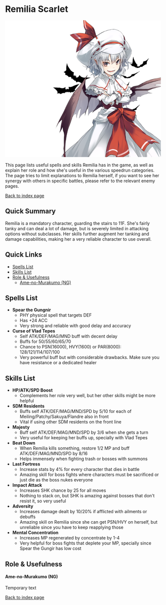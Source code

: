 # Remilia Scarlet

![](img/remilia.png)

This page lists useful spells and skills Remilia has in the game, as well as explain her role and how she's useful in the various speedrun categories. The page tries to limit explanations to Remilia herself, if you want to see her synergy with others in specific battles, please refer to the relevant enemy pages.

[Back to index page](../index.md)

## Quick Summary

Remilia is a mandatory character, guarding the stairs to 11F. She's fairly tanky and can deal a lot of damage, but is severely limited in attacking options without subclasses. Her skills further augment her tanking and damage capabilities, making her a very reliable character to use overall.

## Quick Links
* [Spells List](#spells)
* [Skills List](#skills)
* [Role & Usefulness](#useful)
	* [Ame-no-Murakumo (NG)](#ng-murakumo)

## <a id="spells"></a>Spells List

* **Spear the Gungnir**
	* PHY physical spell that targets DEF
	* Has +24 ACC
	* Very strong and reliable with good delay and accuracy
* **Curse of Vlad Tepes**
	* Self ATK/DEF/MAG/MND buff with decent delay
	* Buffs for 50/55/60/65/70
	* Chance to PSN(16000), HVY(1600) or PAR(8000): 128/121/114/107/100
	* Very powerful buff but with considerable drawbacks. Make sure you have resistance or a dedicated healer

## <a id="skills"></a>Skills List

* **HP/ATK/SPD Boost**
	* Complements her role very well, but her other skills might be more helpful
* **SDM Residents**
	* Buffs self ATK/DEF/MAG/MND/SPD by 5/10 for each of Meiling/Patchy/Sakuya/Flandre also in front
	* Vital if using other SDM residents on the front line
* **Majesty**
	* Buff self ATK/DEF/MAG/MND/SPD by 3/6 when she gets a turn
	* Very useful for keeping her buffs up, specially with Vlad Tepes
* **Beat Down**
	* When Remilia kills something, restore 1/2 MP and buff ATK/DEF/MAG/MND/SPD by 8/16
	* Helps immensely when fighting trash or bosses with summons
* **Last Fortress**
	* Increase stats by 4% for every character that dies in battle
	* Amazing skill for boss fights where characters must be sacrificed or just die as the boss nukes everyone
* **Impact Attack**
	* Increases SHK chance by 25 for all moves
	* Nothing to stack on, but SHK is amazing against bosses that don't resist it, so very useful
* **Adversity**
	* Increases damage dealt by 10/20% if afflicted with ailments or debuffs
	* Amazing skill on Remilia since she can get PSN/HVY on herself, but unreliable since you have to keep reapplying those
* **Mental Concentration**
	* Increases MP regenerated by concentrate by 1-4
	* Very helpful for boss fights that deplete your MP, specially since Spear the Gungir has low cost

## <a id="useful"></a>Role & Usefulness

#### <a id="ng-murakumo"></a>Ame-no-Murakumo (NG)

Temporary text

[Back to index page](../index.md)
